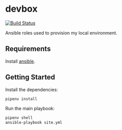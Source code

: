 # devbox

[![Build Status](https://travis-ci.org/sestrella/devbox.svg?branch=master)](https://travis-ci.org/sestrella/devbox)

Ansible roles used to provision my local environment.

## Requirements

Install [ansible](https://docs.ansible.com/ansible/latest/installation_guide/intro_installation.html).

## Getting Started

Install the dependencies:

```sh
pipenv install
```

Run the main playbook:

```sh
pipenv shell
ansible-playbook site.yml
```
